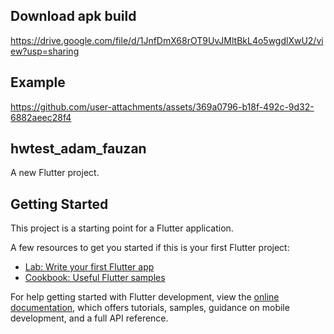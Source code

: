 ## Download apk build

https://drive.google.com/file/d/1JnfDmX68rOT9UvJMltBkL4o5wgdlXwU2/view?usp=sharing

## Example

https://github.com/user-attachments/assets/369a0796-b18f-492c-9d32-6882aeec28f4

## hwtest_adam_fauzan

A new Flutter project.

## Getting Started

This project is a starting point for a Flutter application.

A few resources to get you started if this is your first Flutter project:

- [Lab: Write your first Flutter app](https://docs.flutter.dev/get-started/codelab)
- [Cookbook: Useful Flutter samples](https://docs.flutter.dev/cookbook)

For help getting started with Flutter development, view the
[online documentation](https://docs.flutter.dev/), which offers tutorials,
samples, guidance on mobile development, and a full API reference.
